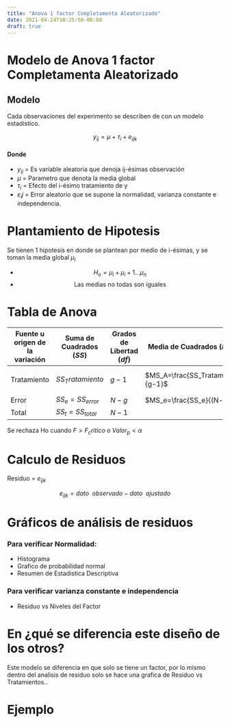 ```yaml
---
title: "Anova 1 factor Completamenta Aleatorizado"
date: 2021-04-24T10:25:58-06:00
draft: true
---
```


# Modelo de Anova 1 factor Completamenta Aleatorizado

## Modelo

Cada observaciones del experimento se describen de con un modelo estadistico. 

$$
y_{ij} = \mu + \tau_i + e_{ijk} 
$$

#### Donde
- $y_{ij}$ = Es variable aleatoria que denoja ij-ésimas observación
- $\mu$ = Parametro que denota la media global
- $\tau_i$ = Efecto del i-ésimo tratamiento de y
- $\varepsilon_ij$ = Error aleatorio que se supone la normalidad, varianza constante e independencia.


# Plantamiento de Hipotesis
Se tienen 1 hipotesis en donde se plantean por medio de i-ésimas, y se toman la media global $\mu_i$ 

- $$H_o = \mu_i + \mu_i+1 ... \mu_n$$
- $$\text{Las medias no todas son iguales}$$

# Tabla de Anova

| Fuente u  origen de  la  variación | Suma de  Cuadrados ($SS$) | Grados  de  Libertad ($df$) | Media de  Cuadrados ($MS$) | F                    | F crítico                        | Valor P |
|------------------------------------|---------------------------|-----------------------------|----------------------------|----------------------|----------------------------------|---------|
| Tratamiento                                  | $SS_Tratamiento$                    | $g-1$                         | $MS_A=\frac{SS_Tratamient}{g-1}$    | $\frac{MS_Trata}{MS_e}$  | $F(\alpha, g-1, N-g)$        |         |
| Error                              | $SS_e=SS_{error}$         | $N-g$                   | $MS_e=\frac{SS_e}{(N-g)}$             |                      |                                  |         |
| Total                              | $SS_t=SS_{total}$         | $N-1$                       |                            |                      |                                  |         |

Se rechaza Ho cuando $F> F_critico$ o $Valor_p < \alpha$

# Calculo de Residuos
Residuo = $e_{ijk}$

$$e_{ijk}= dato \enspace observado - dato \enspace ajustado$$

# Gráficos de análisis de residuos

### Para verificar Normalidad:
- Histograma
- Grafico de probabilidad normal
- Resumen de Estadistica Descriptiva

### Para verificar varianza constante e independencia
- Residuo vs Niveles del Factor

# En ¿qué se diferencia este diseño de los otros?
Este modelo se diferencia en que solo se tiene un factor, por lo mismo dentro del analisis de residuo solo se hace una grafica de Residuo vs Tratamientos..
# Ejemplo



